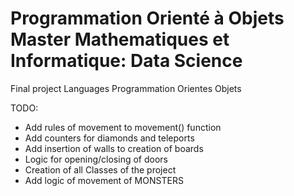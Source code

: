 # Programmation Orienté à Objets Master Mathematiques et Informatique: Data Science
Final project Languages Programmation Orientes Objets

TODO:

- Add rules of movement to movement() function
- Add counters for diamonds and teleports
- Add insertion of walls to creation of boards
- Logic for opening/closing of doors
- Creation of all Classes of the project
- Add logic of movement of MONSTERS
